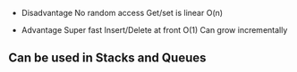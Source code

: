 - Disadvantage
No random access
Get/set is linear O(n)

- Advantage
Super fast Insert/Delete at front O(1)
Can grow incrementally

## Can be used in Stacks and Queues

